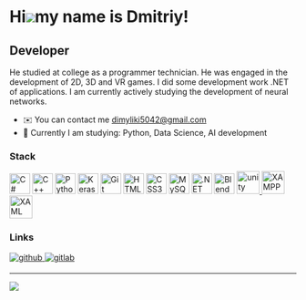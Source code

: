 Hi![](https://user-images.githubusercontent.com/18350557/176309783-0785949b-9127-417c-8b55-ab5a4333674e.gif)my name is Dmitriy!
===============================================================================================================================
Developer
------------------
He studied at college as a programmer technician. He was engaged in the development of 2D, 3D and VR games. I did some development work .NET of applications. I am currently actively studying the development of neural networks.

* ✉️ You can contact me [dimyliki5042@gmail.com](mailto:dimyliki5042@gmail.com)
* 🧠 Currently I am studying: Python, Data Science, AI development

### Stack 
<p align="left">
<a href="https://docs.microsoft.com/en-us/dotnet/csharp/" target="_blank" rel="noreferrer"><img src="https://raw.githubusercontent.com/danielcranney/readme-generator/main/public/icons/skills/csharp-colored.svg" width="36" height="36" alt="C#" /></a>
<a href="https://docs.microsoft.com/en-us/cpp/?view=msvc-170" target="_blank" rel="noreferrer"><img src="https://raw.githubusercontent.com/danielcranney/readme-generator/main/public/icons/skills/cplusplus-colored.svg" width="36" height="36" alt="C++" /></a>
<a href="https://www.python.org/" target="_blank"><img src="https://profilinator.rishav.dev/skills-assets/python-original.svg" alt="Python" width="36" height="36" /></a>
<a href="https://keras.io/" target="_blank"><img src="https://profilinator.rishav.dev/skills-assets/keras.png" alt="Keras" width="36" height="36" /></a>  
<a href="https://git-scm.com/" target="_blank" rel="noreferrer"><img src="https://raw.githubusercontent.com/danielcranney/readme-generator/main/public/icons/skills/git-colored.svg" width="36" height="36" alt="Git" /></a>
<a href="https://developer.mozilla.org/en-US/docs/Glossary/HTML5" target="_blank" rel="noreferrer"><img src="https://raw.githubusercontent.com/danielcranney/readme-generator/main/public/icons/skills/html5-colored.svg" width="36" height="36" alt="HTML5" /></a>
<a href="https://www.w3.org/TR/CSS/#css" target="_blank" rel="noreferrer"><img src="https://raw.githubusercontent.com/danielcranney/readme-generator/main/public/icons/skills/css3-colored.svg" width="36" height="36" alt="CSS3" /></a>
<a href="https://www.mysql.com/" target="_blank" rel="noreferrer"><img src="https://raw.githubusercontent.com/danielcranney/readme-generator/main/public/icons/skills/mysql-colored.svg" width="36" height="36" alt="MySQL" /></a>
<a href="https://dotnet.microsoft.com/en-us/" target="_blank" rel="noreferrer"><img src="https://raw.githubusercontent.com/danielcranney/readme-generator/main/public/icons/skills/dot-net-colored.svg" width="36" height="36" alt=".NET" /></a>
<a href="https://www.blender.org/" target="_blank" rel="noreferrer"><img src="https://raw.githubusercontent.com/danielcranney/readme-generator/main/public/icons/skills/blender-colored.svg" width="36" height="36" alt="Blender" /></a>
<a href="https://unity.com/" target="_blank" rel="noreferrer"> <img src="https://www.vectorlogo.zone/logos/unity3d/unity3d-icon.svg" alt="unity" width="40" height="40"/> </a>
<a href="https://www.apachefriends.org/" target="_blank"> <img src="https://profilinator.rishav.dev/skills-assets/xampp.png" alt="XAMPP" width="40" height="40" /></a>  
<a href="https://docs.microsoft.com/en-us/dotnet/desktop/wpf/xaml/" target="_blank"> <img src="https://profilinator.rishav.dev/skills-assets/xaml.png" alt="XAML" width="40" height="40" /></a> 
</p>

### Links
<div align="left">
  <a href="https://github.com/dimyliki5042" target="_blank">
  <img src=https://img.shields.io/badge/github-%2324292e.svg?&style=for-the-badge&logo=github&logoColor=white alt=github style="margin-bottom: 5px;" />
  </a>
  <a href="https://gitlab.com/redimposter2018" target="_blank">
  <img src=https://img.shields.io/badge/gitlab-330F63.svg?&style=for-the-badge&logo=gitlab&logoColor=white alt=gitlab style="margin-bottom: 5px;" />
  </a>  
</div>  

---
<a href="https://github.com/dimyliki5042"> <img align="left" src="https://github-readme-stats-sigma-five.vercel.app/api/top-langs/?username=dimyliki5042&theme=react&line_height=40&hide=css"/> </a>
